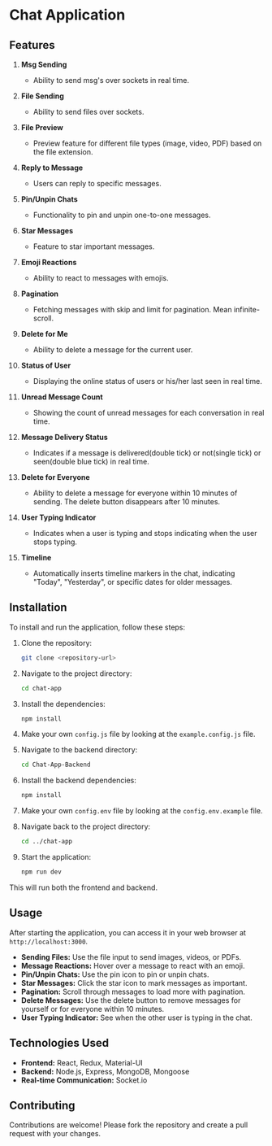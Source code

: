 # Chat Application

## Features


1. **Msg Sending**
   - Ability to send msg's over sockets in real time.

2. **File Sending**
   - Ability to send files over sockets.

2. **File Preview**
   - Preview feature for different file types (image, video, PDF) based on the file extension.

3. **Reply to Message**
   - Users can reply to specific messages.

4. **Pin/Unpin Chats**
   - Functionality to pin and unpin one-to-one messages.

5. **Star Messages**
   - Feature to star important messages.

6. **Emoji Reactions**
   - Ability to react to messages with emojis.

7. **Pagination**
   - Fetching messages with skip and limit for pagination. Mean infinite-scroll.

8. **Delete for Me**
   - Ability to delete a message for the current user.

9. **Status of User**
   - Displaying the online status of users or his/her last seen in real time.

10. **Unread Message Count**
    - Showing the count of unread messages for each conversation in real time.

11. **Message Delivery Status**
    - Indicates if a message is delivered(double tick) or not(single tick)  or seen(double blue tick) in real time.

12. **Delete for Everyone**
    - Ability to delete a message for everyone within 10 minutes of sending. The delete button disappears after 10 minutes.

13. **User Typing Indicator**
    - Indicates when a user is typing and stops indicating when the user stops typing.

13. **Timeline**
    - Automatically inserts timeline markers in the chat, indicating "Today", "Yesterday", or specific dates for older messages.

## Installation

To install and run the application, follow these steps:

1. Clone the repository:
    ```sh
    git clone <repository-url>
    ```
2. Navigate to the project directory:
    ```sh
    cd chat-app
    ```
3. Install the dependencies:
    ```sh
    npm install
    ```
4. Make your own `config.js` file by looking at the `example.config.js` file.

5. Navigate to the backend directory:
    ```sh
    cd Chat-App-Backend
    ```
6. Install the backend dependencies:
    ```sh
    npm install
    ```
7. Make your own `config.env` file by looking at the `config.env.example` file.

8. Navigate back to the project directory:
    ```sh
    cd ../chat-app
    ```
9. Start the application:
    ```sh
    npm run dev
    ```

This will run both the frontend and backend.


## Usage

After starting the application, you can access it in your web browser at `http://localhost:3000`. 

- **Sending Files:** Use the file input to send images, videos, or PDFs.
- **Message Reactions:** Hover over a message to react with an emoji.
- **Pin/Unpin Chats:** Use the pin icon to pin or unpin chats.
- **Star Messages:** Click the star icon to mark messages as important.
- **Pagination:** Scroll through messages to load more with pagination.
- **Delete Messages:** Use the delete button to remove messages for yourself or for everyone within 10 minutes.
- **User Typing Indicator:** See when the other user is typing in the chat.

## Technologies Used

- **Frontend:** React, Redux, Material-UI
- **Backend:** Node.js, Express, MongoDB, Mongoose
- **Real-time Communication:** Socket.io

## Contributing

Contributions are welcome! Please fork the repository and create a pull request with your changes.


